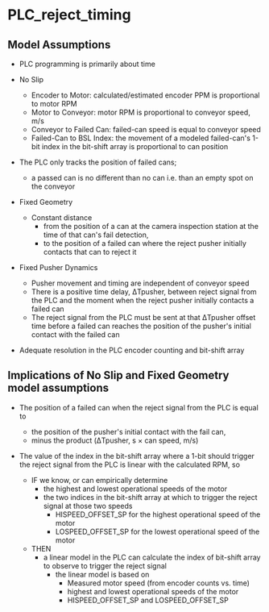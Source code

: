 # PLC_reject_timing

## Model Assumptions

- PLC programming is primarily about time

- No Slip
  - Encoder to Motor:  calculated/estimated encoder PPM is proportional to motor RPM
  - Motor to Conveyor:  motor RPM is proportional to conveyor speed, m/s
  - Conveyor to Failed Can:  failed-can speed is equal to conveyor speed
  - Failed-Can to BSL Index:  the movement of a modeled failed-can's 1-bit index in the
                                                bit-shift array is proportional to can position

- The PLC only tracks the position of failed cans;
  - a passed can is no different than no can i.e. than an empty spot on the conveyor
- Fixed Geometry
  - Constant distance
    - from the position of a can at the camera inspection station at the time of that can's fail detection,
    - to the position of a failed can where the reject pusher initially contacts that can to reject it

- Fixed Pusher Dynamics
  - Pusher movement and timing are independent of conveyor speed
  - There is a positive time delay,  ΔTpusher, between reject signal from the PLC
     and the moment when the reject pusher initially contacts a failed can
  - The reject signal from the PLC must be sent at that ΔTpusher offset time before a
     failed can reaches the position of the pusher's initial contact with the failed can

- Adequate resolution in the PLC encoder counting and bit-shift array
## Implications of No Slip and Fixed Geometry model assumptions
- The position of a failed can when the reject signal from the PLC is equal to
  - the position of the pusher's initial contact with the fail can,
  -  minus the product (ΔTpusher, s × can speed, m/s)

- The value of the index in the bit-shift array where a 1-bit should trigger the reject
   signal from the PLC is linear with the calculated RPM, so
  - IF we know, or can empirically determine
    - the highest and lowest operational speeds of the motor
    - the two indices in the bit-shift array at which to trigger the reject signal at those
      two speeds
      - HISPEED_OFFSET_SP for the highest operational speed of the motor
      - LOSPEED_OFFSET_SP for the lowest operational speed of the motor
  - THEN
    - a linear model in the PLC can calculate the index of bit-shift array to observe to trigger the reject signal
      - the linear model is based on
         - Measured motor speed (from encoder counts vs. time)
         - highest and lowest operational speeds of the motor
         - HISPEED_OFFSET_SP and LOSPEED_OFFSET_SP
